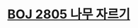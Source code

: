# [BOJ 2805 나무 자르기](https://www.acmicpc.net/problem/2805)
<!--tags: binary search, parametric search-->
